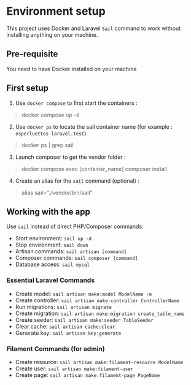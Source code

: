# Environment setup

This project uses Docker and Laravel `Sail` command to work without installing anything on your machine.

## Pre-requisite
You need to have Docker installed on your machine

## First setup

1. Use `docker compose` to first start the containers :

> docker compose up -d

2. Use `docker ps` to locate the sail container name (for example : `esperluettes-laravel.test`)

> docker ps | grep sail

3. Launch composer to get the vendor folder :

> docker compose exec [container_name] composer install

4. Create an alias for the `sail` command (optional) :

> alias sail="./vendor/bin/sail"

## Working with the app

Use `sail` instead of direct PHP/Composer commands:
- Start environment: `sail up -d`
- Stop environment: `sail down`
- Artisan commands: `sail artisan [command]`
- Composer commands: `sail composer [command]`
- Database access: `sail mysql`

### Essential Laravel Commands
- Create model: `sail artisan make:model ModelName -m`
- Create controller: `sail artisan make:controller ControllerName`
- Run migrations: `sail artisan migrate`
- Create migration: `sail artisan make:migration create_table_name`
- Create seeder: `sail artisan make:seeder TableSeeder`
- Clear cache: `sail artisan cache:clear`
- Generate key: `sail artisan key:generate`

### Filament Commands (for admin)
- Create resource: `sail artisan make:filament-resource ModelName`
- Create user: `sail artisan make:filament-user`
- Create page: `sail artisan make:filament-page PageName`
